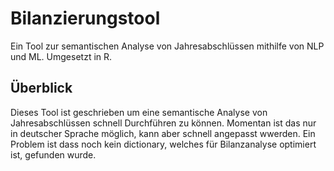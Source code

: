 # Bilanzierungstool
Ein Tool zur semantischen Analyse von Jahresabschlüssen mithilfe von NLP und ML. Umgesetzt in R.

## Überblick

Dieses Tool ist geschrieben um eine semantische Analyse von Jahresabschlüssen schnell Durchführen zu können. Momentan ist das nur in deutscher Sprache möglich, kann aber schnell angepasst wwerden.
Ein Problem ist dass noch kein dictionary, welches für Bilanzanalyse optimiert ist, gefunden wurde.

